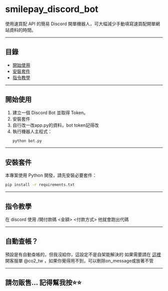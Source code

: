 # smilepay_discord_bot

使用速買配 API 的簡易 Discord 開單機器人，可大幅減少手動填寫速買配開單網站資料的時間。

---

## 目錄

- [開始使用](#開始使用)
- [安裝套件](#安裝套件)
- [指令教學](#指令教學)

---

## 開始使用

1. 建立一個 Discord Bot 並取得 Token。
2. 安裝套件
3. 自行改一改app.py的資料，bot token記得改
4. 執行機器人主程式：
    ```bash
    python bot.py
    ```

---

## 安裝套件

本專案使用 Python 開發，請先安裝必要套件：

```bash
pip install -r requirements.txt
```
---

## 指令教學

在 discord 使用 /開付款碼 <金額> <付款方式>
他就會跑出代碼

---

## 自動查帳？

預設是有自動查帳的，但我沒給你，這設定不是自架能解決的
如果需要請在 [這裡](https://discord.gg/hSNanPcvxw) 開客服單 @co2_tw ，如果你覺得用不到，可以刪除on_message或放著不管

---

## 請勿販售... 記得幫我按⭐️⭐️
